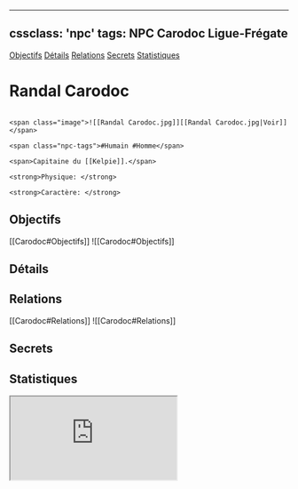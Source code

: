 
---
cssclass: 'npc'
tags: NPC Carodoc Ligue-Frégate
---
<span class="nav">[Objectifs](#Objectifs) [Détails](#Détails)  [Relations](#Relations) [Secrets](#Secrets) [Statistiques](#Statistiques)</span>

# Randal Carodoc
```ad-desc

<span class="image">![[Randal Carodoc.jpg]][[Randal Carodoc.jpg|Voir]]</span>

<span class="npc-tags">#Humain #Homme</span>

<span>Capitaine du [[Kelpie]].</span>

<strong>Physique: </strong>

<strong>Caractère: </strong>

```


## Objectifs
<span class="tab">[[Carodoc#Objectifs]]</span>
<span class="embed-section tab">![[Carodoc#Objectifs]]</span>

## Détails

## Relations
<span class="tab">[[Carodoc#Relations]]</span>
<span class="embed-section tab">![[Carodoc#Relations]]</span>

## Secrets

## Statistiques
<iframe class="embedded-statblock" src="https://pathfinderdashboard.com/Creatures/Ship Captain.html"></iframe>